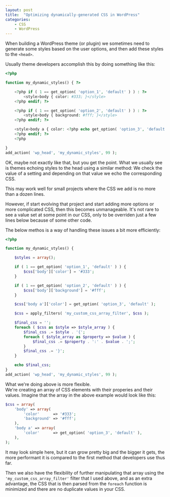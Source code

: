 ```yaml
---
layout: post
title:  "Optimizing dynamically-generated CSS in WordPress"
categories:
    - CSS
    - WordPress
---
```

When building a WordPress theme (or plugin) we sometimes need to generate some styles based on the user options, and then add these styles to the `<head>`.

Usually theme developers accomplish this by doing something like this:

```php
<?php

function my_dynamic_styles() { ?>

    <?php if ( 1 == get_option( 'option_1', 'default' ) ) : ?>
        <style>body { color: #333; }</style>
    <?php endif; ?>

    <?php if ( 1 == get_option( 'option_2', 'default' ) ) : ?>
        <style>body { background: #fff; }</style>
    <?php endif; ?>

    <style>body a { color: <?php echo get_option( 'option_3', 'default' ); ?> }</style>
    <?php endif; ?>
    <?php

}
add_action( 'wp_head', 'my_dynamic_styles', 99 );
```
OK, maybe not exactly like that, but you get the point.
What we usually see is themes echoing styles to the head using a similar method: We check the value of a setting and depending on that value we echo the corresponding CSS.

This may work well for small projects where the CSS we add is no more than a dozen lines.

However, if start evolving that project and start adding more options or more complicated CSS, then this becomes unmanageable. It's not rare to see a value set at some point in our CSS, only to be overriden just a few lines below because of some other code.

The below methos is a way of handling these issues a bit more efficiently:

```php
<?php

function my_dynamic_styles() {

    $styles = array();

    if ( 1 == get_option( 'option_1', 'default' ) ) {
        $css['body']['color'] = '#333';
    }

    if ( 1 == get_option( 'option_2', 'default' ) ) {
        $css['body']['background'] = '#fff';
    }

    $css['body a']['color'] = get_option( 'option_3', 'default' );

    $css = apply_filters( 'my_custom_css_array_filter', $css );

    $final_css = '';
    foreach ( $css as $style => $style_array ) {
        $final_css .= $style . '{';
        foreach ( $style_array as $property => $value ) {
            $final_css .= $property . ':' . $value . ';';
        }
        $final_css .= '}';
    }

    echo $final_css;
}
add_action( 'wp_head', 'my_dynamic_styles', 99 );
```

What we're doing above is more flexible.  
We're creating an array of CSS elements with their properies and their values.
Imagine that the array in the above example would look like this:

```php
$css = array(
    'body' => array(
        'color'      => '#333';
        'background' => '#fff';
    ),
    'body a' => array(
        'color'      => get_option( 'option_3', 'default' ),
    ),
);
```

It may look simple here, but it can grow pretty big and the bigger it gets, the more performant it is compared to the first method that developers use thus far.

Then we also have the flexibility of further manipulating that array using the `'my_custom_css_array_filter'` filter that I used above, and as an extra advantage, the CSS that is then parsed from the `foreach` function is minimized and there are no duplicate values in your CSS.
